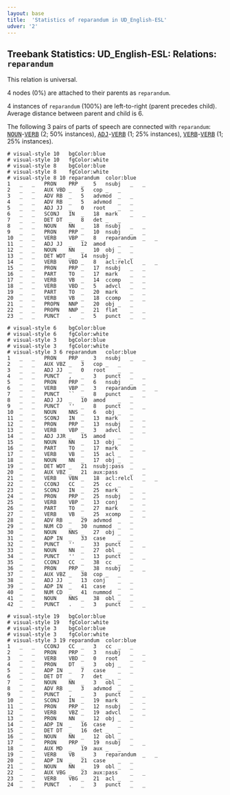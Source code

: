 ```yaml
---
layout: base
title:  'Statistics of reparandum in UD_English-ESL'
udver: '2'
---
```


## Treebank Statistics: UD_English-ESL: Relations: `reparandum`

This relation is universal.

4 nodes (0%) are attached to their parents as `reparandum`.

4 instances of `reparandum` (100%) are left-to-right (parent precedes child).
Average distance between parent and child is 6.

The following 3 pairs of parts of speech are connected with `reparandum`: <tt><a href="en_esl-pos-NOUN.html">NOUN</a></tt>-<tt><a href="en_esl-pos-VERB.html">VERB</a></tt> (2; 50% instances), <tt><a href="en_esl-pos-ADJ.html">ADJ</a></tt>-<tt><a href="en_esl-pos-VERB.html">VERB</a></tt> (1; 25% instances), <tt><a href="en_esl-pos-VERB.html">VERB</a></tt>-<tt><a href="en_esl-pos-VERB.html">VERB</a></tt> (1; 25% instances).


~~~ conllu
# visual-style 10	bgColor:blue
# visual-style 10	fgColor:white
# visual-style 8	bgColor:blue
# visual-style 8	fgColor:white
# visual-style 8 10 reparandum	color:blue
1	_	_	PRON	PRP	_	5	nsubj	_	_
2	_	_	AUX	VBD	_	5	cop	_	_
3	_	_	ADV	RB	_	5	advmod	_	_
4	_	_	ADV	RB	_	5	advmod	_	_
5	_	_	ADJ	JJ	_	0	root	_	_
6	_	_	SCONJ	IN	_	18	mark	_	_
7	_	_	DET	DT	_	8	det	_	_
8	_	_	NOUN	NN	_	18	nsubj	_	_
9	_	_	PRON	PRP	_	10	nsubj	_	_
10	_	_	VERB	VBP	_	8	reparandum	_	_
11	_	_	ADJ	JJ	_	12	amod	_	_
12	_	_	NOUN	NN	_	10	obj	_	_
13	_	_	DET	WDT	_	14	nsubj	_	_
14	_	_	VERB	VBD	_	8	acl:relcl	_	_
15	_	_	PRON	PRP	_	17	nsubj	_	_
16	_	_	PART	TO	_	17	mark	_	_
17	_	_	VERB	VB	_	14	ccomp	_	_
18	_	_	VERB	VBD	_	5	advcl	_	_
19	_	_	PART	TO	_	20	mark	_	_
20	_	_	VERB	VB	_	18	ccomp	_	_
21	_	_	PROPN	NNP	_	20	obj	_	_
22	_	_	PROPN	NNP	_	21	flat	_	_
23	_	_	PUNCT	.	_	5	punct	_	_

~~~


~~~ conllu
# visual-style 6	bgColor:blue
# visual-style 6	fgColor:white
# visual-style 3	bgColor:blue
# visual-style 3	fgColor:white
# visual-style 3 6 reparandum	color:blue
1	_	_	PRON	PRP	_	3	nsubj	_	_
2	_	_	AUX	VBZ	_	3	cop	_	_
3	_	_	ADJ	JJ	_	0	root	_	_
4	_	_	PUNCT	,	_	3	punct	_	_
5	_	_	PRON	PRP	_	6	nsubj	_	_
6	_	_	VERB	VBP	_	3	reparandum	_	_
7	_	_	PUNCT	``	_	8	punct	_	_
8	_	_	ADJ	JJ	_	10	amod	_	_
9	_	_	PUNCT	''	_	8	punct	_	_
10	_	_	NOUN	NNS	_	6	obj	_	_
11	_	_	SCONJ	IN	_	13	mark	_	_
12	_	_	PRON	PRP	_	13	nsubj	_	_
13	_	_	VERB	VBP	_	3	advcl	_	_
14	_	_	ADJ	JJR	_	15	amod	_	_
15	_	_	NOUN	NN	_	13	obj	_	_
16	_	_	PART	TO	_	17	mark	_	_
17	_	_	VERB	VB	_	15	acl	_	_
18	_	_	NOUN	NN	_	17	obj	_	_
19	_	_	DET	WDT	_	21	nsubj:pass	_	_
20	_	_	AUX	VBZ	_	21	aux:pass	_	_
21	_	_	VERB	VBN	_	18	acl:relcl	_	_
22	_	_	CCONJ	CC	_	25	cc	_	_
23	_	_	SCONJ	IN	_	25	mark	_	_
24	_	_	PRON	PRP	_	25	nsubj	_	_
25	_	_	VERB	VBP	_	13	conj	_	_
26	_	_	PART	TO	_	27	mark	_	_
27	_	_	VERB	VB	_	25	xcomp	_	_
28	_	_	ADV	RB	_	29	advmod	_	_
29	_	_	NUM	CD	_	30	nummod	_	_
30	_	_	NOUN	NNS	_	27	obj	_	_
31	_	_	ADP	IN	_	33	case	_	_
32	_	_	PUNCT	''	_	33	punct	_	_
33	_	_	NOUN	NN	_	27	obl	_	_
34	_	_	PUNCT	''	_	13	punct	_	_
35	_	_	CCONJ	CC	_	38	cc	_	_
36	_	_	PRON	PRP	_	38	nsubj	_	_
37	_	_	AUX	VBZ	_	38	cop	_	_
38	_	_	ADJ	JJ	_	13	conj	_	_
39	_	_	ADP	IN	_	41	case	_	_
40	_	_	NUM	CD	_	41	nummod	_	_
41	_	_	NOUN	NNS	_	38	obl	_	_
42	_	_	PUNCT	.	_	3	punct	_	_

~~~


~~~ conllu
# visual-style 19	bgColor:blue
# visual-style 19	fgColor:white
# visual-style 3	bgColor:blue
# visual-style 3	fgColor:white
# visual-style 3 19 reparandum	color:blue
1	_	_	CCONJ	CC	_	3	cc	_	_
2	_	_	PRON	PRP	_	3	nsubj	_	_
3	_	_	VERB	VBD	_	0	root	_	_
4	_	_	PRON	DT	_	3	obj	_	_
5	_	_	ADP	IN	_	7	case	_	_
6	_	_	DET	DT	_	7	det	_	_
7	_	_	NOUN	NN	_	3	obl	_	_
8	_	_	ADV	RB	_	3	advmod	_	_
9	_	_	PUNCT	,	_	3	punct	_	_
10	_	_	SCONJ	IN	_	19	mark	_	_
11	_	_	PRON	PRP	_	12	nsubj	_	_
12	_	_	VERB	VBZ	_	19	advcl	_	_
13	_	_	PRON	NN	_	12	obj	_	_
14	_	_	ADP	IN	_	16	case	_	_
15	_	_	DET	DT	_	16	det	_	_
16	_	_	NOUN	NN	_	12	obl	_	_
17	_	_	PRON	PRP	_	19	nsubj	_	_
18	_	_	AUX	MD	_	19	aux	_	_
19	_	_	VERB	VB	_	3	reparandum	_	_
20	_	_	ADP	IN	_	21	case	_	_
21	_	_	NOUN	NN	_	19	obl	_	_
22	_	_	AUX	VBG	_	23	aux:pass	_	_
23	_	_	VERB	VBG	_	21	acl	_	_
24	_	_	PUNCT	.	_	3	punct	_	_

~~~


